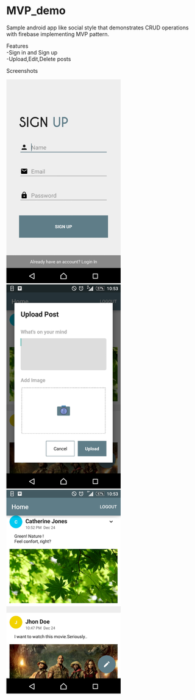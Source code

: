 # MVP_demo

Sample android app like social style that demonstrates CRUD operations with firebase implementing MVP pattern.

Features<br>
-Sign in and Sign up<br>
-Upload,Edit,Delete posts<br>

Screenshots

<img src="/app/src/main/assets/screenshots/screenshot_1.jpg" width="300">
<img src="/app/src/main/assets/screenshots/screenshot_2.jpg" width="300">
<img src="/app/src/main/assets/screenshots/screenshot_3.jpg" width="300">
